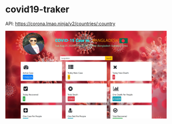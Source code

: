 # covid19-traker

API: https://corona.lmao.ninja/v2/countries/:country

![](images/covid-19-live-tracker-preview.jpg)
